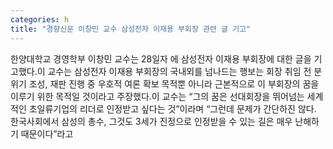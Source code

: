 ```yaml
---
categories: h
title: "경향신문 이창민 교수 삼성전자 이재용 부회장 관련 글 기고"
---
```

한양대학교 경영학부 이창민 교수는 28일자 에 삼성전자 이재용 부회장에 대한 글을 기고했다.이 교수는 삼성전자 이재용 부회장의 국내외를 넘나드는 행보는 회장 취임 전 분위기 조성, 재판 진행 중 우호적 여론 확보 목적뿐 아니라 근본적으로 이 부회장의 꿈을 이루기 위한 목적일 것이라고 주장했다.이 교수는 “그의 꿈은 선대회장을 뛰어넘는 세계적인 초일류기업의 리더로 인정받고 싶다는 것”이라며 “그런데 문제가 간단하진 않다. 한국사회에서 삼성의 총수, 그것도 3세가 진정으로 인정받을 수 있는 길은 매우 난해하기 때문이다”라고